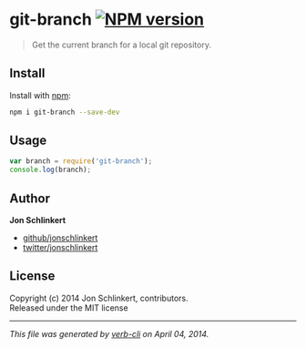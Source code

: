# git-branch [![NPM version](https://badge.fury.io/js/git-branch.png)](http://badge.fury.io/js/git-branch)

> Get the current branch for a local git repository.

## Install
Install with [npm](npmjs.org):

```bash
npm i git-branch --save-dev
```


## Usage

```js
var branch = require('git-branch');
console.log(branch);
```

## Author

**Jon Schlinkert**

+ [github/jonschlinkert](https://github.com/jonschlinkert)
+ [twitter/jonschlinkert](http://twitter.com/jonschlinkert)

## License
Copyright (c) 2014 Jon Schlinkert, contributors.  
Released under the MIT license

***

_This file was generated by [verb-cli](https://github.com/assemble/verb-cli) on April 04, 2014._